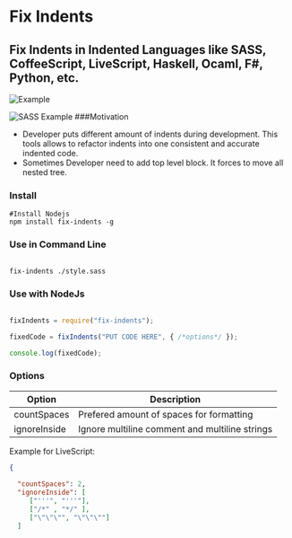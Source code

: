# Fix Indents 
## Fix Indents in Indented Languages like SASS, CoffeeScript, LiveScript, Haskell, Ocaml, F#, Python, etc.

![Example](https://content.screencast.com/users/a.stegno/folders/Jing/media/c4b5c81d-de94-45cf-be2a-85039d3cdaac/00000110.png)


![SASS Example](https://content.screencast.com/users/a.stegno/folders/Jing/media/d6bd983c-bf5b-46a2-b78f-677fea5ef295/00000111.png)
###Motivation
* Developer puts different amount of indents during development. This tools allows to refactor indents into one consistent and accurate indented code.
* Sometimes Developer need to add top level block. It forces to move all nested tree.
### Install

```
#Install Nodejs
npm install fix-indents -g
```

### Use in Command Line
```sh

fix-indents ./style.sass

```

### Use with NodeJs
```Javascript

fixIndents = require("fix-indents");

fixedCode = fixIndents("PUT CODE HERE", { /*options*/ });

console.log(fixedCode);

```

### Options

Option | Description
---  | ---
countSpaces | Prefered amount of spaces for formatting
ignoreInside | Ignore multiline comment and multiline strings


Example for LiveScript:

```JSON
{ 
  
  "countSpaces": 2,
  "ignoreInside": [
     ["'''", "'''"],
     ["/*" , "*/" ],
     ["\"\"\"", "\"\"\""]
  ]
```